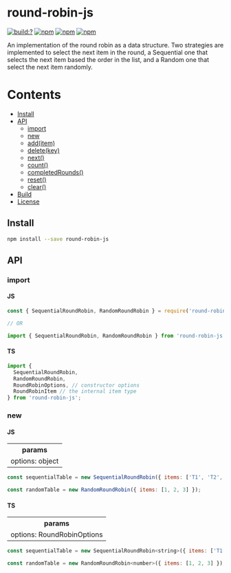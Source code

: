 # round-robin-js

[![build:?](https://travis-ci.org/eyas-ranjous/round-robin-js.svg?branch=master)](https://travis-ci.org/eyas-ranjous/round-robin-js) [![npm](https://img.shields.io/npm/v/round-robin-js.svg)](https://www.npmjs.com/package/round-robin-js) [![npm](https://img.shields.io/npm/dm/round-robin-js.svg)](https://www.npmjs.com/package/round-robin-js) [![npm](https://img.shields.io/badge/node-%3E=%206.0-blue.svg)](https://www.npmjs.com/package/round-robin-js)

An implementation of the round robin as a data structure. Two strategies are implemented to select the next item in the round, a Sequential one that selects the next item based the order in the list, and a Random one that select the next item randomly.

# Contents
* [Install](#install)
* [API](#api)
  * [import](#import)
  * [new](#new)
  * [add(item)](#additem)
  * [delete(key)](#deletekey)
  * [next()](#next)
  * [count()](#count)
  * [completedRounds()](#completedrounds)
  * [reset()](#reset)
  * [clear()](#clear)
 * [Build](#build)
 * [License](#license)

## Install

```sh
npm install --save round-robin-js
```

## API

### import

#### JS

```js
const { SequentialRoundRobin, RandomRoundRobin } = require('round-robin-js');

// OR

import { SequentialRoundRobin, RandomRoundRobin } from 'round-robin-js';
```

#### TS

```js
import {
  SequentialRoundRobin,
  RandomRoundRobin,
  RoundRobinOptions, // constructor options
  RoundRobinItem // the internal item type
} from 'round-robin-js';
```

### new

#### JS

<table>
  <tr>
    <th align="center">params</th>
  </tr>
  <tr>
    <td align="center">options: object</td>
  </tr>
</table>

```js
const sequentialTable = new SequentialRoundRobin({ items: ['T1', 'T2', 'T3'] });

const randomTable = new RandomRoundRobin({ items: [1, 2, 3] });
```

#### TS

<table>
  <tr>
    <th align="center">params</th>
  </tr>
  <tr>
    <td align="center">options: RoundRobinOptions</td>
  </tr>
</table>

```js
const sequentialTable = new SequentialRoundRobin<string>({ items: ['T1', 'T2', 'T3'] });

const randomTable = new RandomRoundRobin<number>({ items: [1, 2, 3] });
```
